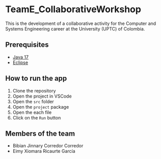 # TeamE_CollaborativeWorkshop
This is the development of a collaborative activity for the Computer and Systems Engineering career at the University (UPTC) of Colombia. 

## Prerequisites
 - [Java 17]()
 - [Eclipse]()
## How to run the app 

 1. Clone the repository
 2. Open the project in VSCode
 3. Open the `src` folder
 4. Open the `project` package
 5. Open the each file
 6. Click on the `Run` button
## Members of the team

 + Bibian Jinnary Corredor Corredor
 + Eimy Xiomara Ricaurte García
